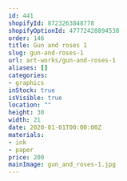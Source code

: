```yaml
---
id: 441
shopifyId: 8723263848778
shopifyOptionId: 47772428894538
order: 146
title: Gun and roses 1
slug: gun-and-roses-1
url: art-works/gun-and-roses-1
aliases: []
categories:
- graphics
inStock: true
isVisible: true
location: ""
height: 30
width: 21
date: 2020-01-01T00:00:00Z
materials:
- ink
- paper
price: 200
mainImage: gun_and_roses-1.jpg
---
```

